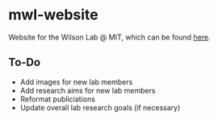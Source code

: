 # mwl-website
Website for the Wilson Lab @ MIT, which can be found [here](http://web.mit.edu/wilsonlab/).

## To-Do

- Add images for new lab members
- Add research aims for new lab members
- Reformat publiciations
- Update overall lab research goals (if necessary)